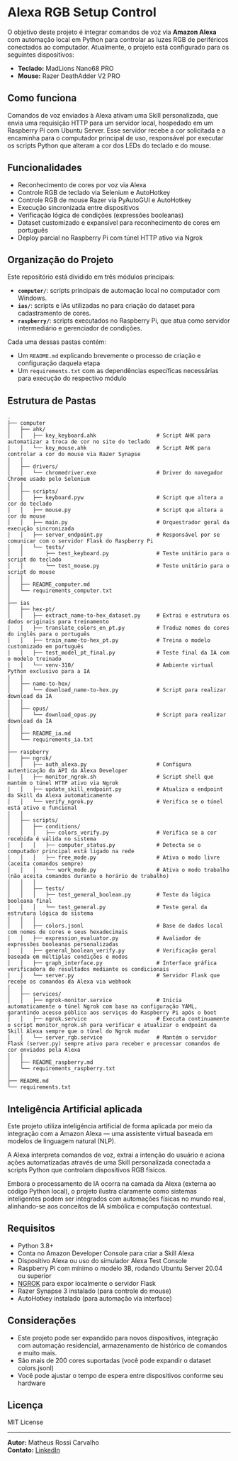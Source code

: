 # Alexa RGB Setup Control

O objetivo deste projeto é integrar comandos de voz via **Amazon Alexa** com automação local em Python para controlar as luzes RGB de periféricos conectados ao computador. Atualmente, o projeto está configurado para os seguintes dispositivos:

- **Teclado:** MadLions Nano68 PRO
- **Mouse:** Razer DeathAdder V2 PRO

## Como funciona

Comandos de voz enviados à Alexa ativam uma Skill personalizada, que envia uma requisição HTTP para um servidor local, hospedado em um Raspberry Pi com Ubuntu Server. Esse servidor recebe a cor solicitada e a encaminha para o computador principal de uso, responsável por executar os scripts Python que alteram a cor dos LEDs do teclado e do mouse.

## Funcionalidades

- Reconhecimento de cores por voz via Alexa
- Controle RGB de teclado via Selenium e AutoHotkey
- Controle RGB de mouse Razer via PyAutoGUI e AutoHotkey
- Execução sincronizada entre dispositivos
- Verificação lógica de condições (expressões booleanas)
- Dataset customizado e expansível para reconhecimento de cores em português
- Deploy parcial no Raspberry Pi com túnel HTTP ativo via Ngrok

## Organização do Projeto

Este repositório está dividido em três módulos principais:

- **`computer/`**: scripts principais de automação local no computador com Windows.
- **`ias/`**: scripts e IAs utilizadas no para criação do dataset para cadastramento de cores.
- **`raspberry/`**: scripts executados no Raspberry Pi, que atua como servidor intermediário e gerenciador de condições.

Cada uma dessas pastas contém:

- Um `README.md` explicando brevemente o processo de criação e configuração daquela etapa
- Um `requirements.txt` com as dependências específicas necessárias para execução do respectivo módulo

## Estrutura de Pastas

```
.
├── computer
│   ├── ahk/
│   │   ├── key_keyboard.ahk                   # Script AHK para automatizar a troca de cor no site do teclado
│   │   └── key_mouse.ahk                      # Script AHK para controlar a cor do mouse via Razer Synapse
│   │
│   ├── drivers/
│   │   └── chromedriver.exe                   # Driver do navegador Chrome usado pelo Selenium
│   │
│   ├── scripts/
│   │   ├── keyboard.pyw                       # Script que altera a cor do teclado
│   │   ├── mouse.py                           # Script que altera a cor do mouse
│   │   ├── main.py                            # Orquestrador geral da execução sincronizada
│   │   ├── server_endpoint.py                 # Responsável por se comunicar com o servidor Flask do Raspberry Pi
│   │   └── tests/
│   │       ├── test_keyboard.py               # Teste unitário para o script do teclado
│   │       └── test_mouse.py                  # Teste unitário para o script do mouse
│   │ 
│   ├── README_computer.md
│   └── requirements_computer.txt
│
├── ias
│   ├── hex-pt/
│   │   ├── extract_name-to-hex_dataset.py     # Extrai e estrutura os dados originais para treinamento
│   │   ├── translate_colors_en_pt.py          # Traduz nomes de cores do inglês para o português
│   │   ├── train_name-to-hex_pt.py            # Treina o modelo customizado em português
│   │   ├── test_model_pt_final.py             # Teste final da IA com o modelo treinado
│   │   └── venv-310/                          # Ambiente virtual Python exclusivo para a IA
│   │
│   ├── name-to-hex/
│   │   └── download_name-to-hex.py            # Script para realizar download da IA
│   │
│   ├── opus/
│   │   └── download_opus.py                   # Script para realizar download da IA
│   │
│   ├── README_ia.md
│   └── requirements_ia.txt
│ 
├── raspberry
│   ├── ngrok/
│   │   ├── auth_alexa.py                      # Configura autenticação da API da Alexa Developer
│   │   ├── monitor_ngrok.sh                   # Script shell que mantém o túnel HTTP ativo via Ngrok
│   │   ├── update_skill_endpoint.py           # Atualiza o endpoint da Skill da Alexa automaticamente
│   │   └── verify_ngrok.py                    # Verifica se o túnel está ativo e funcional
│   │
│   ├── scripts/
│   │   ├── conditions/
│   │   │   ├── colors_verify.py               # Verifica se a cor recebida é válida no sistema
│   │   │   ├── computer_status.py             # Detecta se o computador principal está ligado na rede
│   │   │   ├── free_mode.py                   # Ativa o modo livre (aceita comandos sempre)
│   │   │   └── work_mode.py                   # Ativa o modo trabalho (não aceita comandos durante o horário de trabalho)
│   │   │
│   │   ├── tests/
│   │   │   ├── test_general_boolean.py        # Teste da lógica booleana final
│   │   │   └── test_general.py                # Teste geral da estrutura lógica do sistema
│   │   │
│   │   ├── colors.jsonl                       # Base de dados local com nomes de cores e seus hexadecimais
│   │   ├── expression_evaluator.py            # Avaliador de expressões booleanas personalizadas
│   │   ├── general_boolean_verify.py          # Verificação geral baseada em múltiplas condições e modos
│   │   ├── graph_interface.py                 # Interface gráfica verificadora de resultados mediante os condicionais
│   │   └── server.py                          # Servidor Flask que recebe os comandos da Alexa via webhook
│   │
│   ├── services/
│   │   ├── ngrok-monitor.service              # Inicia automaticamente o túnel Ngrok com base na configuração YAML, garantindo acesso público aos serviços do Raspberry Pi após o boot
│   │   ├── ngrok.service                      # Executa continuamente o script monitor_ngrok.sh para verificar e atualizar o endpoint da Skill Alexa sempre que o túnel do Ngrok mudar
│   │   └── server_rgb.service                 # Mantém o servidor Flask (server.py) sempre ativo para receber e processar comandos de cor enviados pela Alexa
│   │
│   ├── README_raspberry.md
│   └── requirements_raspberry.txt
│
├── README.md
└── requirements.txt

```
## Inteligência Artificial aplicada

Este projeto utiliza inteligência artificial de forma aplicada por meio da integração com a Amazon Alexa — uma assistente virtual baseada em modelos de linguagem natural (NLP). 

A Alexa interpreta comandos de voz, extrai a intenção do usuário e aciona ações automatizadas através de uma Skill personalizada conectada a scripts Python que controlam dispositivos RGB físicos.

Embora o processamento de IA ocorra na camada da Alexa (externa ao código Python local), o projeto ilustra claramente como sistemas inteligentes podem ser integrados com automações físicas no mundo real, alinhando-se aos conceitos de IA simbólica e computação contextual.

## Requisitos

- Python 3.8+
- Conta no Amazon Developer Console para criar a Skill Alexa
- Dispositivo Alexa ou uso do simulador Alexa Test Console
- Raspberry Pi com mínimo o modelo 3B, rodando Ubuntu Server 20.04 ou superior
- [NGROK](https://ngrok.com/) para expor localmente o servidor Flask
- Razer Synapse 3 instalado (para controle do mouse)
- AutoHotkey instalado (para automação via interface)

## Considerações

- Este projeto pode ser expandido para novos dispositivos, integração com automação residencial, armazenamento de histórico de comandos e muito mais.
- São mais de 200 cores suportadas (você pode expandir o dataset colors.jsonl)
- Você pode ajustar o tempo de espera entre dispositivos conforme seu hardware

## Licença

MIT License

---

**Autor:** Matheus Rossi Carvalho  
**Contato:** [LinkedIn](https://www.linkedin.com/in/matheus-rossi-carvalho/)
